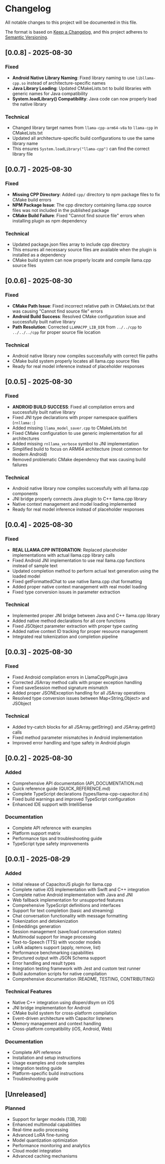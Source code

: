 # Changelog

All notable changes to this project will be documented in this file.

The format is based on [Keep a Changelog](https://keepachangelog.com/en/1.0.0/),
and this project adheres to [Semantic Versioning](https://semver.org/spec/v2.0.0.html).

## [0.0.8] - 2025-08-30

### Fixed
- **Android Native Library Naming**: Fixed library naming to use `libllama-cpp.so` instead of architecture-specific names
- **Java Library Loading**: Updated CMakeLists.txt to build libraries with generic names for Java compatibility
- **System.loadLibrary() Compatibility**: Java code can now properly load the native library

### Technical
- Changed library target names from `llama-cpp-arm64-v8a` to `llama-cpp` in CMakeLists.txt
- Updated all architecture-specific build configurations to use the same library name
- This ensures `System.loadLibrary("llama-cpp")` can find the correct library file

## [0.0.7] - 2025-08-30

### Fixed
- **Missing CPP Directory**: Added `cpp/` directory to npm package files to fix CMake build errors
- **NPM Package Issue**: The cpp directory containing llama.cpp source files was not included in the published package
- **CMake Build Failure**: Fixed "Cannot find source file" errors when installing plugin as npm dependency

### Technical
- Updated package.json files array to include cpp directory
- This ensures all necessary source files are available when the plugin is installed as a dependency
- CMake build system can now properly locate and compile llama.cpp source files

## [0.0.6] - 2025-08-30

### Fixed
- **CMake Path Issue**: Fixed incorrect relative path in CMakeLists.txt that was causing "Cannot find source file" errors
- **Android Build Success**: Resolved CMake configuration issue and successfully built native library
- **Path Resolution**: Corrected `LLAMACPP_LIB_DIR` from `../../cpp` to `../../../cpp` for proper source file location

### Technical
- Android native library now compiles successfully with correct file paths
- CMake build system properly locates all llama.cpp source files
- Ready for real model inference instead of placeholder responses

## [0.0.5] - 2025-08-30

### Fixed
- **ANDROID BUILD SUCCESS**: Fixed all compilation errors and successfully built native library
- Fixed JNI type declarations with proper namespace qualifiers (`rnllama::`)
- Added missing `llama_model_saver.cpp` to CMakeLists.txt
- Fixed CMake configuration to use generic implementation for all architectures
- Added missing `rnllama_verbose` symbol to JNI implementation
- Simplified build to focus on ARM64 architecture (most common for modern Android)
- Removed problematic CMake dependency that was causing build failures

### Technical
- Android native library now compiles successfully with all llama.cpp components
- JNI bridge properly connects Java plugin to C++ llama.cpp library
- Native context management and model loading implemented
- Ready for real model inference instead of placeholder responses

## [0.0.4] - 2025-08-30

### Fixed
- **REAL LLAMA.CPP INTEGRATION**: Replaced placeholder implementations with actual llama.cpp library calls
- Fixed Android JNI implementation to use real llama.cpp functions instead of sample text
- Updated completion method to perform actual text generation using the loaded model
- Fixed getFormattedChat to use native llama.cpp chat formatting
- Added proper native context management with real model loading
- Fixed type conversion issues in parameter extraction

### Technical
- Implemented proper JNI bridge between Java and C++ llama.cpp library
- Added native method declarations for all core functions
- Fixed JSObject parameter extraction with proper type casting
- Added native context ID tracking for proper resource management
- Integrated real tokenization and completion pipeline

## [0.0.3] - 2025-08-30

### Fixed
- Fixed Android compilation errors in LlamaCppPlugin.java
- Corrected JSArray method calls with proper exception handling
- Fixed saveSession method signature mismatch
- Added proper JSONException handling for all JSArray operations
- Resolved type conversion issues between Map<String,Object> and JSObject

### Technical
- Added try-catch blocks for all JSArray.getString() and JSArray.getInt() calls
- Fixed method parameter mismatches in Android implementation
- Improved error handling and type safety in Android plugin

## [0.0.2] - 2025-08-30

### Added
- Comprehensive API documentation (API_DOCUMENTATION.md)
- Quick reference guide (QUICK_REFERENCE.md)
- Complete TypeScript declarations (types/llama-cpp-capacitor.d.ts)
- Fixed build warnings and improved TypeScript configuration
- Enhanced IDE support with IntelliSense

### Documentation
- Complete API reference with examples
- Platform support matrix
- Performance tips and troubleshooting guide
- TypeScript type safety improvements

## [0.0.1] - 2025-08-29

### Added
- Initial release of CapacitorJS plugin for llama.cpp
- Complete native iOS implementation with Swift and C++ integration
- Complete native Android implementation with Java and JNI
- Web fallback implementation for unsupported features
- Comprehensive TypeScript definitions and interfaces
- Support for text completion (basic and streaming)
- Chat conversation functionality with message formatting
- Tokenization and detokenization
- Embeddings generation
- Session management (save/load conversation states)
- Multimodal support for image processing
- Text-to-Speech (TTS) with vocoder models
- LoRA adapters support (apply, remove, list)
- Performance benchmarking capabilities
- Structured output with JSON Schema support
- Error handling and result types
- Integration testing framework with Jest and custom test runner
- Build automation scripts for native compilation
- Comprehensive documentation (README, TESTING, CONTRIBUTING)

### Technical Features
- Native C++ integration using dlopen/dlsym on iOS
- JNI bridge implementation for Android
- CMake build system for cross-platform compilation
- Event-driven architecture with Capacitor listeners
- Memory management and context handling
- Cross-platform compatibility (iOS, Android, Web)

### Documentation
- Complete API reference
- Installation and setup instructions
- Usage examples and code samples
- Integration testing guide
- Platform-specific build instructions
- Troubleshooting guide

## [Unreleased]

### Planned
- Support for larger models (13B, 70B)
- Enhanced multimodal capabilities
- Real-time audio processing
- Advanced LoRA fine-tuning
- Model quantization optimization
- Performance monitoring and analytics
- Cloud model integration
- Advanced caching mechanisms
